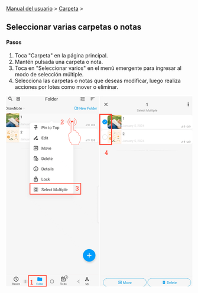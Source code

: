 [Manual del usuario](/dragonnest/drawnote/manual/es) > [Carpeta](/dragonnest/drawnote/manual/es/folder) >

Seleccionar varias carpetas o notas
---

#### Pasos
1. Toca "Carpeta" en la página principal.
2. Mantén pulsada una carpeta o nota.
3. Toca en "Seleccionar varios" en el menú emergente para ingresar al modo de selección múltiple.
4. Selecciona las carpetas o notas que deseas modificar, luego realiza acciones por lotes como mover o eliminar.

![Seleccionar varias carpetas o notas](imgs/select_multiple_folders_or_notes.png)